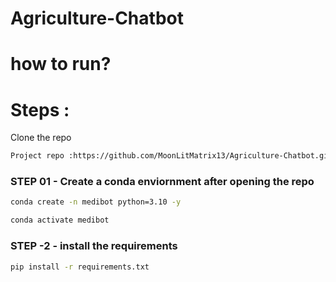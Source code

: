 # Agriculture-Chatbot

# how to run? 
# Steps : 

Clone the repo 

```bash 
Project repo :https://github.com/MoonLitMatrix13/Agriculture-Chatbot.git
```

### STEP 01 - Create a conda enviornment after opening the repo 

```bash 
conda create -n medibot python=3.10 -y
```

```bash
conda activate medibot
```

### STEP -2 - install the requirements 

```bash
pip install -r requirements.txt 
```



